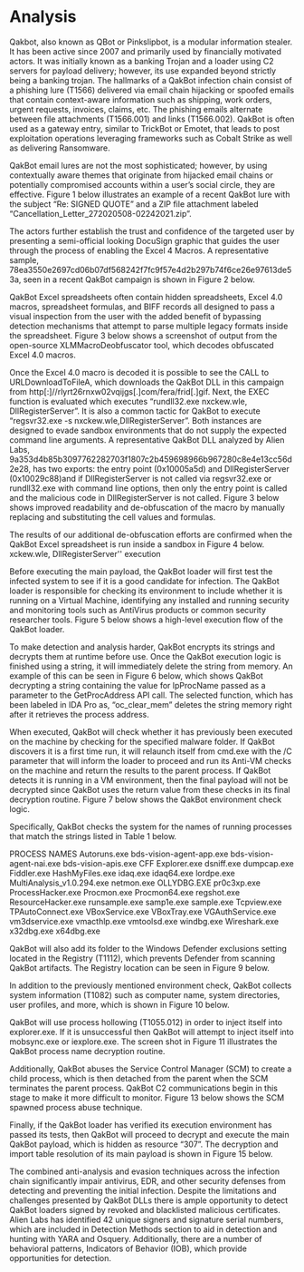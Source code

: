 # Analysis

Qakbot, also known as QBot or Pinkslipbot, is a modular information stealer. It has been active since 2007 and primarily used by financially motivated actors. It was initially known as a banking Trojan and a loader using C2 servers for payload delivery; however, its use expanded beyond strictly being a banking trojan. The hallmarks of a QakBot infection chain consist of a phishing lure (T1566) delivered via email chain hijacking or spoofed emails that contain context-aware information such as shipping, work orders, urgent requests, invoices, claims, etc. The phishing emails alternate between file attachments (T1566.001) and links (T1566.002). QakBot is often used as a gateway entry, similar to TrickBot or Emotet, that leads to post exploitation operations leveraging frameworks such as Cobalt Strike as well as delivering Ransomware.

QakBot email lures are not the most sophisticated; however, by using contextually aware themes that originate from hijacked email chains or potentially compromised accounts within a user’s social circle, they are effective. Figure 1 below illustrates an example of a recent QakBot lure with the subject “Re: SIGNED QUOTE” and a ZIP file attachment labeled “Cancellation_Letter_272020508-02242021.zip”.


The actors further establish the trust and confidence of the targeted user by presenting a semi-official looking DocuSign graphic that guides the user through the process of enabling the Excel 4 Macros. A representative sample, 78ea3550e2697cd06b07df568242f7fc9f57e4d2b297b74f6ce26e97613de53a, seen in a recent QakBot campaign is shown in Figure 2 below.


QakBot Excel spreadsheets often contain hidden spreadsheets, Excel 4.0 macros, spreadsheet formulas, and BIFF records all designed to pass a visual inspection from the user with the added benefit of bypassing detection mechanisms that attempt to parse multiple legacy formats inside the spreadsheet. Figure 3 below shows a screenshot of output from the open-source XLMMacroDeobfuscator tool, which decodes obfuscated Excel 4.0 macros.


Once the Excel 4.0 macro is decoded it is possible to see the CALL to URLDownloadToFileA, which downloads the QakBot DLL in this campaign from http[:]//rlyrt26rnxw02vqijgs[.]com/fera/frid[.]gif. Next, the EXEC function is evaluated which executes “rundll32.exe nxckew.wle, DllRegisterServer”. It is also a common tactic for QakBot to execute “regsvr32.exe -s nxckew.wle,DllRegisterServer”. Both instances are designed to evade sandbox environments that do not supply the expected command line arguments. A representative QakBot DLL analyzed by Alien Labs, 9a353d4b85b3097762282703f1807c2b459698966b967280c8e4e13cc56d2e28, has two exports: the entry point (0x10005a5d) and DllRegisterServer (0x10029c88)and if DllRegisterServer is not called via regsvr32.exe or rundll32.exe with command line options, then only the entry point is called and the malicious code in DllRegisterServer is not called. Figure 3 below shows improved readability and de-obfuscation of the macro by manually replacing and substituting the cell values and formulas.


The results of our additional de-obfuscation efforts are confirmed when the QakBot Excel spreadsheet is run inside a sandbox in Figure 4 below. xckew.wle, DllRegisterServer'' execution

Before executing the main payload, the QakBot loader will first test the infected system to see if it is a good candidate for infection. The QakBot loader is responsible for checking its environment to include whether it is running on a Virtual Machine, identifying any installed and running security and monitoring tools such as AntiVirus products or common security researcher tools. Figure 5 below shows a high-level execution flow of the QakBot loader.

To make detection and analysis harder, QakBot encrypts its strings and decrypts them at runtime before use. Once the QakBot execution logic is finished using a string, it will immediately delete the string from memory. An example of this can be seen in Figure 6 below, which shows QakBot decrypting a string containing the value for lpProcName passed as a parameter to the GetProcAddress API call. The selected function, which has been labeled in IDA Pro as, “oc_clear_mem” deletes the string memory right after it retrieves the process address.

When executed, QakBot will check whether it has previously been executed on the machine by checking for the specified malware folder. If QakBot discovers it is a first time run, it will relaunch itself from cmd.exe with the /C parameter that will inform the loader to proceed and run its Anti-VM checks on the machine and return the results to the parent process. If QakBot detects it is running in a VM environment, then the final payload will not be decrypted since QakBot uses the return value from these checks in its final decryption routine. Figure 7 below shows the QakBot environment check logic.

Specifically, QakBot checks the system for the names of running processes that match the strings listed in Table 1 below.

PROCESS NAMES Autoruns.exe bds-vision-agent-app.exe bds-vision-agent-nai.exe bds-vision-apis.exe CFF Explorer.exe dsniff.exe dumpcap.exe Fiddler.exe HashMyFiles.exe idaq.exe idaq64.exe lordpe.exe MultiAnalysis_v1.0.294.exe netmon.exe OLLYDBG.EXE pr0c3xp.exe ProcessHacker.exe Procmon.exe Procmon64.exe regshot.exe ResourceHacker.exe runsample.exe samp1e.exe sample.exe Tcpview.exe TPAutoConnect.exe VBoxService.exe VBoxTray.exe VGAuthService.exe vm3dservice.exe vmacthlp.exe vmtoolsd.exe windbg.exe Wireshark.exe x32dbg.exe x64dbg.exe


QakBot will also add its folder to the Windows Defender exclusions setting located in the Registry (T1112), which prevents Defender from scanning QakBot artifacts. The Registry location can be seen in Figure 9 below.


In addition to the previously mentioned environment check, QakBot collects system information (T1082) such as computer name, system directories, user profiles, and more, which is shown in Figure 10 below.


QakBot will use process hollowing (T1055.012) in order to inject itself into explorer.exe. If it is unsuccessful then QakBot will attempt to inject itself into mobsync.exe or iexplore.exe. The screen shot in Figure 11 illustrates the QakBot process name decryption routine.


Additionally, QakBot abuses the Service Control Manager (SCM) to create a child process, which is then detached from the parent when the SCM terminates the parent process. QakBot C2 communications begin in this stage to make it more difficult to monitor. Figure 13 below shows the SCM spawned process abuse technique.


Finally, if the QakBot loader has verified its execution environment has passed its tests, then QakBot will proceed to decrypt and execute the main QakBot payload, which is hidden as resource “307”. The decryption and import table resolution of its main payload is shown in Figure 15 below.

The combined anti-analysis and evasion techniques across the infection chain significantly impair antivirus, EDR, and other security defenses from detecting and preventing the initial infection. Despite the limitations and challenges presented by QakBot DLLs there is ample opportunity to detect QakBot loaders signed by revoked and blacklisted malicious certificates. Alien Labs has identified 42 unique signers and signature serial numbers, which are included in Detection Methods section to aid in detection and hunting with YARA and Osquery. Additionally, there are a number of behavioral patterns, Indicators of Behavior (IOB), which provide opportunities for detection.


